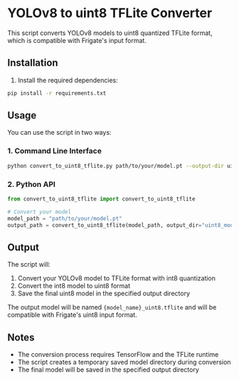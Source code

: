 # YOLOv8 to uint8 TFLite Converter

This script converts YOLOv8 models to uint8 quantized TFLite format, which is compatible with Frigate's input format.

## Installation

1. Install the required dependencies:
```bash
pip install -r requirements.txt
```

## Usage

You can use the script in two ways:

### 1. Command Line Interface

```bash
python convert_to_uint8_tflite.py path/to/your/model.pt --output-dir uint8_models
```

### 2. Python API

```python
from convert_to_uint8_tflite import convert_to_uint8_tflite

# Convert your model
model_path = "path/to/your/model.pt"
output_path = convert_to_uint8_tflite(model_path, output_dir="uint8_models")
```

## Output

The script will:
1. Convert your YOLOv8 model to TFLite format with int8 quantization
2. Convert the int8 model to uint8 format
3. Save the final uint8 model in the specified output directory

The output model will be named `{model_name}_uint8.tflite` and will be compatible with Frigate's uint8 input format.

## Notes

- The conversion process requires TensorFlow and the TFLite runtime
- The script creates a temporary saved model directory during conversion
- The final model will be saved in the specified output directory
